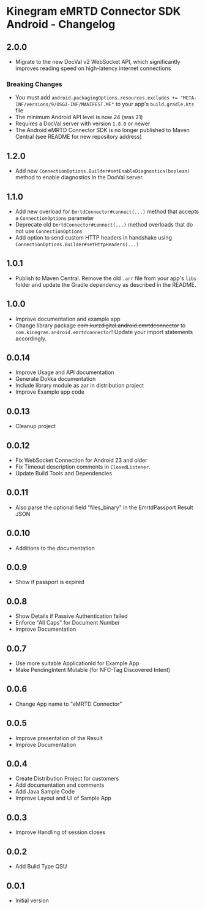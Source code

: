 # Kinegram eMRTD Connector SDK Android - Changelog

## 2.0.0
* Migrate to the new DocVal v2 WebSocket API, which significantly improves reading speed on high-latency internet connections

### Breaking Changes
* You must add `android.packagingOptions.resources.excludes += "META-INF/versions/9/OSGI-INF/MANIFEST.MF"` to your app's `build.gradle.kts` file
* The minimum Android API level is now 24 (was 21)
* Requires a DocVal server with version `1.8.0` or newer
* The Android eMRTD Connector SDK is no longer published to Maven Central (see README for new repository address)

## 1.2.0
* Add new `ConnectionOptions.Builder#setEnableDiagnostics(boolean)` method to enable diagnostics in the DocVal server.

## 1.1.0
* Add new overload for `EmrtdConnector#connect(...)` method that accepts a `ConnectionOptions` parameter
* Deprecate old `EmrtdConnector#connect(...)` method overloads that do not use `ConnectionOptions`
* Add option to send custom HTTP headers in handshake using `ConnectionOptions.Builder#setHttpHeaders(...)`

## 1.0.1
* Publish to Maven Central. Remove the old `.arr` file from your app's `libs`
  folder and update the Gradle dependency as described in the README.

## 1.0.0
* Improve documentation and example app
* Change library package ~~com.kurzdigital.android.emrtdconnector~~ to `com.kinegram.android.emrtdconnector`!
  Update your import statements accordingly.

## 0.0.14
* Improve Usage and API documentation
* Generate Dokka documentation
* Include library module as aar in distribution project
* Improve Example app code

## 0.0.13
* Cleanup project

## 0.0.12
* Fix WebSocket Connection for Android 23 and older
* Fix Timeout description comments in `ClosedListener`.
* Update Build Tools and Dependencies

## 0.0.11
* Also parse the optional field "files_binary" in the EmrtdPassport Result JSON

## 0.0.10
* Additions to the documentation

## 0.0.9
* Show if passport is expired

## 0.0.8
* Show Details if Passive Authentication failed
* Enforce "All Caps" for Document Number
* Improve Documentation

## 0.0.7
* Use more suitable ApplicationId for Example App
* Make PendingIntent Mutable (for NFC-Tag Discovered Intent)

## 0.0.6
* Change App name to "eMRTD Connector"

## 0.0.5
* Improve presentation of the Result
* Improve Documentation

## 0.0.4
* Create Distribution Project for customers
* Add documentation and comments
* Add Java Sample Code
* Improve Layout and UI of Sample App

## 0.0.3
* Improve Handling of session closes

## 0.0.2
* Add Build Type QSU

## 0.0.1
* Initial version
